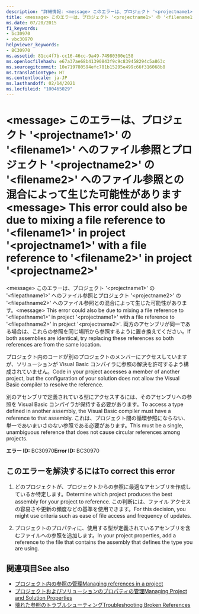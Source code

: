 ```yaml
---
description: "詳細情報: <message> このエラーは、プロジェクト '<projectname1>' の '<filename1>' へのファイル参照とプロジェクト '<projectname2>' の '<filename2>' へのファイル参照との混合によって生じた可能性があります"
title: <message> このエラーは、プロジェクト '<projectname1>' の '<filename1>' へのファイル参照とプロジェクト '<projectname2>' の '<filename2>' へのファイル参照との混合によって生じた可能性があります
ms.date: 07/20/2015
f1_keywords:
- bc30970
- vbc30970
helpviewer_keywords:
- BC30970
ms.assetid: 81cc4f7b-cc16-46cc-9a49-74980300e158
ms.openlocfilehash: e67a37ae68b41390843f9c9c839458294c5a863c
ms.sourcegitcommit: 10e719780594efc781b15295e499c66f316068b8
ms.translationtype: HT
ms.contentlocale: ja-JP
ms.lasthandoff: 02/14/2021
ms.locfileid: "100465029"
---
```

# <a name="message-this-error-could-also-be-due-to-mixing-a-file-reference-to-filename1-in-project-projectname1-with-a-file-reference-to-filename2-in-project-projectname2"></a><span data-ttu-id="10a39-103">\<message> このエラーは、プロジェクト '\<projectname1>' の '\<filename1>' へのファイル参照とプロジェクト '\<projectname2>' の '\<filename2>' へのファイル参照との混合によって生じた可能性があります</span><span class="sxs-lookup"><span data-stu-id="10a39-103">\<message> This error could also be due to mixing a file reference to '\<filename1>' in project '\<projectname1>' with a file reference to '\<filename2>' in project '\<projectname2>'</span></span>

<span data-ttu-id="10a39-104">\<message> このエラーは、プロジェクト '\<projectname1>' の '\<filepathname1>' へのファイル参照とプロジェクト '\<projectname2>' の '\<filepathname2>' へのファイル参照との混合によって生じた可能性があります。</span><span class="sxs-lookup"><span data-stu-id="10a39-104">\<message> This error could also be due to mixing a file reference to '\<filepathname1>' in project '\<projectname1>' with a file reference to '\<filepathname2>' in project '\<projectname2>'.</span></span>  <span data-ttu-id="10a39-105">両方のアセンブリが同一である場合は、これらの参照を同じ場所から参照するように置き換えてください。</span><span class="sxs-lookup"><span data-stu-id="10a39-105">If both assemblies are identical, try replacing these references so both references are from the same location.</span></span>  
  
 <span data-ttu-id="10a39-106">プロジェクト内のコードが別のプロジェクトのメンバーにアクセスしていますが、ソリューションが Visual Basic コンパイラに参照の解決を許可するよう構成されていません。</span><span class="sxs-lookup"><span data-stu-id="10a39-106">Code in your project accesses a member of another project, but the configuration of your solution does not allow the Visual Basic compiler to resolve the reference.</span></span>  
  
 <span data-ttu-id="10a39-107">別のアセンブリで定義されている型にアクセスするには、そのアセンブリへの参照を Visual Basic コンパイラが保持する必要があります。</span><span class="sxs-lookup"><span data-stu-id="10a39-107">To access a type defined in another assembly, the Visual Basic compiler must have a reference to that assembly.</span></span> <span data-ttu-id="10a39-108">これは、プロジェクト間の循環参照にならない、単一であいまいさのない参照である必要があります。</span><span class="sxs-lookup"><span data-stu-id="10a39-108">This must be a single, unambiguous reference that does not cause circular references among projects.</span></span>  
  
 <span data-ttu-id="10a39-109">**エラー ID:** BC30970</span><span class="sxs-lookup"><span data-stu-id="10a39-109">**Error ID:** BC30970</span></span>  
  
## <a name="to-correct-this-error"></a><span data-ttu-id="10a39-110">このエラーを解決するには</span><span class="sxs-lookup"><span data-stu-id="10a39-110">To correct this error</span></span>  
  
1. <span data-ttu-id="10a39-111">どのプロジェクトが、プロジェクトからの参照に最適なアセンブリを作成しているか特定します。</span><span class="sxs-lookup"><span data-stu-id="10a39-111">Determine which project produces the best assembly for your project to reference.</span></span> <span data-ttu-id="10a39-112">この判断には、ファイル アクセスの容易さや更新の頻度などの基準を使用できます。</span><span class="sxs-lookup"><span data-stu-id="10a39-112">For this decision, you might use criteria such as ease of file access and frequency of updates.</span></span>  
  
2. <span data-ttu-id="10a39-113">プロジェクトのプロパティに、使用する型が定義されているアセンブリを含むファイルへの参照を追加します。</span><span class="sxs-lookup"><span data-stu-id="10a39-113">In your project properties, add a reference to the file that contains the assembly that defines the type you are using.</span></span>  
  
## <a name="see-also"></a><span data-ttu-id="10a39-114">関連項目</span><span class="sxs-lookup"><span data-stu-id="10a39-114">See also</span></span>

- [<span data-ttu-id="10a39-115">プロジェクト内の参照の管理</span><span class="sxs-lookup"><span data-stu-id="10a39-115">Managing references in a project</span></span>](/visualstudio/ide/managing-references-in-a-project)
- [<span data-ttu-id="10a39-116">プロジェクトおよびソリューションのプロパティの管理</span><span class="sxs-lookup"><span data-stu-id="10a39-116">Managing Project and Solution Properties</span></span>](/visualstudio/ide/managing-project-and-solution-properties)
- [<span data-ttu-id="10a39-117">壊れた参照のトラブルシューティング</span><span class="sxs-lookup"><span data-stu-id="10a39-117">Troubleshooting Broken References</span></span>](/visualstudio/ide/troubleshooting-broken-references)
